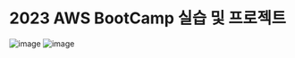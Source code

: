 # 2023 AWS BootCamp 실습 및 프로젝트 
![image](https://user-images.githubusercontent.com/52107658/221570672-73ee70f3-5673-4a53-961b-91b0adb7366c.png)
![image](https://user-images.githubusercontent.com/52107658/221571020-2f43a8a3-785e-417f-891f-12bb003831c6.png)

